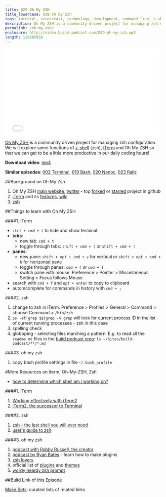 ```yaml
---
title: 029 Oh My ZSH
title_lowercase: 029 oh my zsh
tags: tutorial, screencast, technology, development, command line, z-shell, zsh, ohmyzsh. iterm2
description: Oh My ZSH is a community driven project for managing zsh configuration. We will explore some functions of z-shell (zsh), iTerm and Oh My ZSH so that we can get to be a little more productive in our daily coding hours!
permalink: /oh-my-zsh/
enclosure: http://video.build-podcast.com/029-oh-my-zsh.mp4
length: 128595958
---
```


<div id="video"><iframe src="//player.vimeo.com/video/57123291" width="500" height="281" frameborder="0" webkitallowfullscreen mozallowfullscreen allowfullscreen></iframe></div>

[Oh My ZSH](https://github.com/robbyrussell/oh-my-zsh) is a community driven project for managing zsh configuration. We will explore some functions of [z-shell](http://en.wikipedia.org/wiki/Z_shell) (zsh), [iTerm](http://www.iterm2.com/#/section/home) and Oh My ZSH so that we can get to be a little more productive in our daily coding hours!

<p><strong>Download video</strong>: <a href="http://video.build-podcast.com/029-oh-my-zsh.mp4" download="build-podcast-029-oh-my-zsh.mp4">mp4</a></p>

**Similar episodes**: [002 Terminal](/terminal), [019 Bash](/bash), [020 Nanoc](/nanoc), [023 Rails](/rail)

##Background on Oh My Zsh

1. Oh My ZSH [main website](https://github.com/robbyrussell/oh-my-zsh), [twitter](http://twitter.com/ohmyzsh) - top [forked](https://github.com/popular/forked) or [starred](https://github.com/popular/starred) project in github
1. [iTerm](http://www.iterm2.com/#/section/home) and its [features](http://www.iterm2.com/#/section/features), [wiki](http://code.google.com/p/iterm2/w/list)
1. [zsh](http://en.wikipedia.org/wiki/Z_shell)


##Things to learn with Oh My ZSH

####1. iTerm

- `ctrl + cmd + t` to hide and show terminal
-  **tabs**:
    -  new tab: `cmd + t`
    - toggle through tabs: `shift + cmd + [` or `shift + cmd + ]`
- **panes**:
    - new pane: `shift + opt + cmd + v` for vertical or `shift + opt + cmd + h` for horizontal pane
    - toggle through panes: `cmd + [` or `cmd + ]`
    - switch pane with mouse: Preference > Pointer > Miscellaneous Setting > Focus follows Mouse
- search with `cmd + f` and `opt + enter` to copy to clipboard
- automcomplete for commands in history with `cmd + ;`

####2. zsh

1. change to zsh in iTerm: Preference > Profiles > General > Command > choose Command > `/bin/zsh`
1. `ps -ef|grep $$|grep -v grep` will look for current process ID in the list of current running processes - zsh in this case
1. spelling check
1. globbping - selecting files marching a pattern. E.g. to read all the `readme.md` files in the [build podcast repo](https://github.com/sayanee/Build-Podcast): `ls ~/Sites/build-podcast/**/*.md`

####3. oh my zsh

1. copy bash profile settings in file `~/.bash_profile`

#More Resources on Iterm, Oh-My-ZSH, Zsh

- [how to determine which shell am i working on?](http://stackoverflow.com/questions/3327013/how-to-determine-the-current-shell-im-working-on)

####1. iTerm

1. [Working effectively with iTerm2](http://teohm.github.com/blog/2012/03/22/working-effectively-with-iterm2/)
1. [iTerm2, the successor to Terminal](http://www.astrobetter.com/iterm2-the-successor-to-the-terminal-on-osx/)

####2. zsh

1. [zsh - the last shell you will ever need](http://friedcpu.wordpress.com/2007/07/24/zsh-the-last-shell-youll-ever-need/)
1. [user's guide to zsh](http://zsh.sourceforge.net/Guide/)

####3. oh my zsh

1. [podcast with Robby Russell, the creator](http://thechangelog.com/post/5875746546/episode-0-6-1-oh-my-zsh-with-robby-russell)
1. [podcast by Ryan Bates](http://railscasts.com/episodes/308-oh-my-zsh) - learn how to make plugins
1. [zsh lovers](http://grml.org/zsh/zsh-lovers.html)
1. official list of [plugins](https://github.com/robbyrussell/oh-my-zsh/wiki/Plugins) and [themes](https://github.com/robbyrussell/oh-my-zsh/wiki/themes)
1. [wordy neardy zsh prompt](http://zanshin.net/2012/03/09/wordy-nerdy-zsh-prompt/)

##Build Link of this Episode

[Make Sets](http://www.makesets.com/): curated lists of related links
